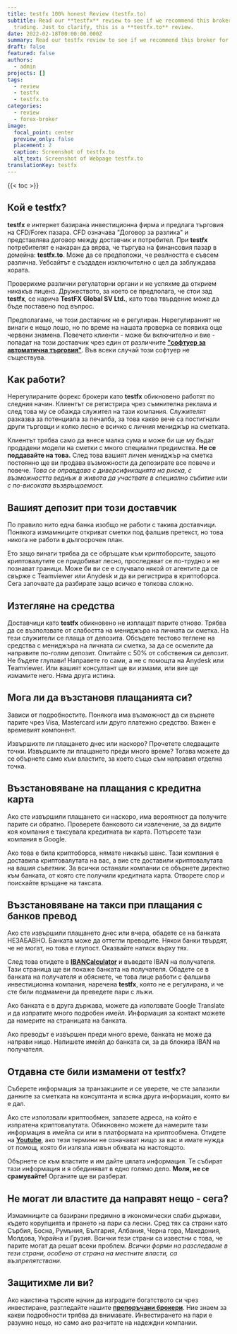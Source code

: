 ```yaml
---
title: testfx 100% honest Review (testfx.to)
subtitle: Read our **testfx** review to see if we recommend this broker for
  trading. Just to clarify, this is a **testfx.to** review.
date: 2022-02-18T00:00:00.000Z
summary: Read our testfx review to see if we recommend this broker for trading. Just to clarify, this is a testfx.to review.
draft: false
featured: false
authors:
  - admin
projects: []
tags:
  - review
  - testfx
  - testfx.to
categories:
  - review
  - forex-broker
image:
  focal_point: center
  preview_only: false
  placement: 2
  caption: Screenshot of testfx.to
  alt_text: Screenshot of Webpage testfx.to
translationKey: testfx
---
```


<!--StartFragment-->

{{< toc >}}

## Кой е testfx?

**testfx** е интернет базирана инвестиционна фирма и предлага търговия на CFD/Forex пазара. CFD означава "Договор за разлика" и представлява договор между доставчик и потребител. При **testfx** потребителят е накаран да вярва, че търгува на финансовия пазар в домейна: **testfx.to**. Може да се предположи, че реалността е съвсем различна. Уебсайтът е създаден изключително с цел да заблуждава хората.

Проверихме различни регулаторни органи и не успяхме да открием никакъв лиценз. Дружеството, за което се предполага, че стои зад **testfx**, се нарича **TestFX Global SV Ltd.**, като това твърдение може да бъде поставено под въпрос.

Предполагаме, че този доставчик не е регулиран. Нерегулираният не винаги е нещо лошо, но по време на нашата проверка се появиха още червени знамена. Повечето клиенти - може би включително и вие - попадат на този доставчик чрез един от различните **["софтуер за автоматична търговия"](../../category/autotrader/)**. Във всеки случай този софтуер не съществува.

## Как работи?

Нерегулираните форекс брокери като **testfx** обикновено работят по следния начин. Клиентът се регистрира чрез съмнителна реклама и след това му се обажда служител на тази компания. Служителят разказва за потенциала за печалба, за това какво вече са постигнали други търговци и колко лесно е всичко с личния мениджър на сметката.

Клиентът трябва само да внесе малка сума и може би ще му бъдат продадени модели на сметки с много специални предимства. **Не се поддавайте на това.** След това вашият личен мениджър на сметка постоянно ще ви продава възможности да депозирате все повече и повече. *Това се оправдава с диверсификацията на риска, с възможността веднъж в живота да участвате в специално събитие или с по-високата възвръщаемост.*

## Вашият депозит при този доставчик

По правило нито една банка изобщо не работи с такива доставчици. Понякога измамниците откриват сметки под фалшив претекст, но това никога не работи в дългосрочен план.

Ето защо винаги трябва да се обръщате към криптоборсите, защото криптовалутите се придобиват лесно, проследяват се по-трудно и не познават граници. Може би ви се е случвало някой от агентите да се свърже с Teamviewer или Anydesk и да ви регистрира в криптоборса. Сега започвате да разбирате защо всичко е толкова сложно.

## Изтегляне на средства

Доставчици като **testfx** обикновено не изплащат парите отново. Трябва да се възползвате от слабостта на мениджъра на личната си сметка. На тези служители се плаща от депозита. Обсъдете тестово теглене на средства с мениджъра на личната си сметка, за да се осмелите да направите по-голям депозит. Опитайте с 50% от собствения си депозит. Не бъдете глупави! Направете го сами, а не с помощта на Anydesk или Teamviewer. Или вашият консултант ще ви измами, или вие ще измамите него. Няма друга истина.

## Мога ли да възстановя плащанията си?

Зависи от подробностите. Понякога има възможност да си върнете парите чрез Visa, Mastercard или друго платежно средство. Важен е времевият компонент.

Извършихте ли плащането днес или наскоро? Прочетете следващите точки. Извършихте ли плащането преди много време? Тогава можете да се обърнете само към властите, за което също съм направил отделна точка.

## Възстановяване на плащания с кредитна карта

Ако сте извършили плащането си наскоро, има вероятност да получите парите си обратно. Проверете банковото си извлечение, за да видите коя компания е таксувала кредитната ви карта. Потърсете тази компания в Google.

Ако това е била криптоборса, нямате никакъв шанс. Тази компания е доставила криптовалутата на вас, а вие сте доставили криптовалутата на вашия *съветник*. За всички останали компании се обърнете директно към банката, от която сте получили кредитната карта. Отворете спор и поискайте връщане на таксата.

## Възстановяване на такси при плащания с банков превод

Ако сте извършили плащането днес или вчера, обадете се на банката НЕЗАБАВНО. Банката може да оттегли преводите. Някои банки твърдят, че не могат, но това е глупост. Оказвайте натиск върху тях.

След това отидете в **[IBANCalculator](https://www.ibancalculator.com/)** и въведете IBAN на получателя. Тази страница ще ви покаже банката на получателя. Обадете се в банката на получателя и обяснете, че това лице работи с фалшива инвестиционна компания, наречена **testfx**, която не е регулирана, и че сте били подмамени да преведете пари с лъжи.

Ако банката е в друга държава, можете да използвате Google Translate и да изпратите много подробен имейл. Информация за контакт можете да намерите на страницата на банката.

Ако преводът е извършен преди много време, банката не може да направи нищо. Напишете имейл до банката си, за да блокира IBAN на получателя.

## Отдавна сте били измамени от testfx?

Съберете информация за транзакциите и се уверете, че сте запазили данните за сметката на консултанта и всяка друга информация, която ви е дал.

Ако сте използвали криптообмен, запазете адреса, на който е изпратена криптовалутата. Обикновено можете да намерите тази информация в имейла си или в платформата на криптообмена. Отидете на **[Youtube](https://www.youtube.com/results?search_query=crypo+terms)**, ако тези термини не означават нищо за вас и имате нужда от помощ, която би излязла извън обхвата на настоящото.

Обърнете се към властите и им дайте цялата информация. Те събират тази информация и я обединяват в едно голямо дело. **Моля, не се срамувайте!** Органите ще ви разберат.

## Не могат ли властите да направят нещо - сега?

Измамниците са базирани предимно в икономически слаби държави, където корупцията и прането на пари са лесни. Сред тях са страни като Сърбия, Босна, Румъния, България, Албания, Черна гора, Македония, Молдова, Украйна и Грузия. Всички тези страни са известни с това, че парите могат да решат всеки проблем. *Всички форми на разследване в тези страни, особено от страна на местните власти, са възпрепятствани.*

## Защитихме ли ви?

Ако наистина търсите начин да изградите богатството си чрез инвестиране, разгледайте нашите **[препоръчани брокери](../../category/recommendation/)**. Ние знаем за какви подробности трябва да внимавате. Инвестирането на пари е разумно нещо, но само ако разчитате на надеждни компании.

<!--EndFragment-->




